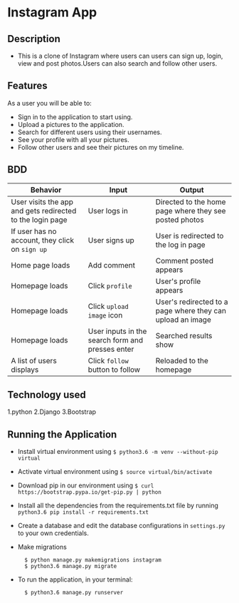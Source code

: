 # Instagram App

## Description
- This is a clone of Instagram where users can users can sign up, login, view and post photos.Users can also search and follow other users.

## Features
As a user you will be able to:

- Sign in to the application to start using.
- Upload a pictures to the application.
- Search for different users using their usernames.
- See your profile with all your pictures.
- Follow other users and see their pictures on my timeline.

## BDD
| Behavior            | Input                         | Output                        | 
| ------------------- | ----------------------------- | ----------------------------- |
| User visits the app and gets redirected to the login page  | User logs in | Directed to the home page where they see posted photos | 
If user has no account, they click on `sign up` | User signs up | User is redirected to the log in page |
|  Home page loads | Add comment  | Comment posted appears |
|  Homepage loads | Click `profile` | User's profile appears | 
| Homepage loads | Click `upload image` icon | User's redirected to a page where they can upload an image |  
| Homepage loads | User inputs in the search form and presses enter | Searched results show |
| A list of users displays | Click `follow` button to follow | Reloaded to the homepage|

## Technology used
1.python
2.Django
3.Bootstrap

## Running the Application
* Install virtual environment using `$ python3.6 -m venv --without-pip virtual`
* Activate virtual environment using `$ source virtual/bin/activate`
* Download pip in our environment using `$ curl https://bootstrap.pypa.io/get-pip.py | python`
* Install all the dependencies from the requirements.txt file by running `python3.6 pip install -r requirements.txt`
* Create a database and edit the database configurations in `settings.py` to your own credentials.
* Make migrations

        $ python manage.py makemigrations instagram
        $ python3.6 manage.py migrate 

* To run the application, in your terminal:

        $ python3.6 manage.py runserver




